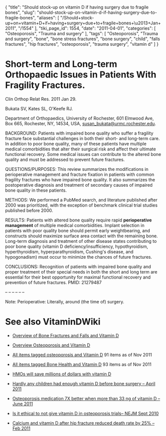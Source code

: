 {
    "title": "Should stock-up on vitamin D if having surgery due to fragile bones",
    "slug": "should-stock-up-on-vitamin-d-if-having-surgery-due-to-fragile-bones",
    "aliases": [
        "/Should+stock-up+on+vitamin+D+if+having+surgery+due+to+fragile+bones+\u2013+Jan+2011",
        "/1554"
    ],
    "tiki_page_id": 1554,
    "date": "2011-04-01",
    "categories": [
        "Osteoporosis",
        "Trauma and surgery"
    ],
    "tags": [
        "Osteoporosis",
        "Trauma and surgery",
        "bone",
        "bone stress fractures",
        "bone surgery",
        "child",
        "falls fractures",
        "hip fractures",
        "osteoporosis",
        "trauma surgery",
        "vitamin d"
    ]
}


# Short-term and Long-term Orthopaedic Issues in Patients With Fragility Fractures.

Clin Orthop Relat Res. 2011 Jan 29.

Bukata SV, Kates SL, O'Keefe RJ.

Department of Orthopaedics, University of Rochester, 601 Elmwood Ave, Box 665, Rochester, NY, 14534, USA, susan_bukata@urmc.rochester.edu.

BACKGROUND: Patients with impaired bone quality who suffer a fragility fracture face substantial challenges in both their short- and long-term care. In addition to poor bone quality, many of these patients have multiple medical comorbidities that alter their surgical risk and affect their ultimate functional recovery. Some medical issues can contribute to the altered bone quality and must be addressed to prevent future fractures.

QUESTIONS/PURPOSES: This review summarizes the modifications in perioperative management and fracture fixation in patients with common fragility fractures who have impaired bone quality. It also summarizes the postoperative diagnosis and treatment of secondary causes of impaired bone quality in these patients.

METHODS: We performed a PubMed search, and literature published after 2000 was prioritized, with the exception of benchmark clinical trial studies published before 2000.

RESULTS: Patients with altered bone quality require rapid  **perioperative management**  of multiple medical comorbidities. Implant selection in patients with poor quality bone should permit early weightbearing, and constructs should maximize surface area contact with the remaining bone. Long-term diagnosis and treatment of other disease states contributing to poor bone quality (vitamin D deficiency/insufficiency, hypothyroidism, hyperthyroidism, hyperparathyroidism, Cushing's disease, and hypogonadism) must occur to minimize the chances of future fractures.

CONCLUSIONS: Recognition of patients with impaired bone quality and proper treatment of their special needs in both the short and long term are essential for their best opportunity for maximal functional recovery and prevention of future fractures. PMID: 21279487 

– – – – – – 

Note: Perioperative: Literally, around (the time of) surgery.

# See also VitaminDWiki

* [Overview of Bone Fractures and Falls and Vitamin D](/tags/overview-of-bone-fractures-and-falls-and-vitamin-d.html)

* [Overview Osteoporosis and Vitamin D](/posts/overview-osteoporosis-and-vitamin-d)

* [All items tagged osteoporosis and Vitamin D](https://www.VitaminDWiki.com/tiki-browse_categories.php?parentId=49&sort_mode=created_desc) 91 items as of Nov 2011

* [All items tagged Bone Health and Vitamin D](https://www.VitaminDWiki.com/tiki-browse_categories.php?parentId=6&sort_mode=created_desc) 93 items as of Nov 2011

* [HMOs will save millions of dollars with vitamin D](/posts/hmos-will-save-millions-of-dollars-with-vitamin-d)

* [Hardly any children had enough vitamin D before bone surgery – April 2011](/posts/hardly-any-children-had-enough-vitamin-d-before-bone-surgery)

* [Osteoporosis medication 7X better when more than 33 ng of vitamin D – June 2011](/tags/osteoporosis-medication-7x-better-when-more-than-33-ng-of-vitamin-d-june-2011.html)

* [Is it ethical to not give vitamin D in osteoporosis trials– NEJM Sept 2010](/posts/is-it-ethical-to-not-give-vitamin-d-in-osteoporosis-trials-nejm)

* [Calcium and vitamin D after hip fracture reduced death rate by 25% – Feb 2011](/tags/calcium-and-vitamin-d-after-hip-fracture-reduced-death-rate-by-25-feb-2011.html)